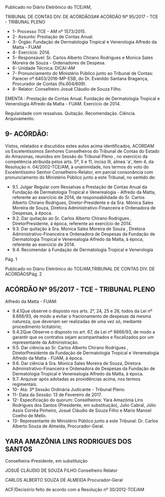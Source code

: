 Publicado  no  Diário Eletrônico do TCE/AM,

TRIBUNAL DE CONTAS DIV. DE  ACÓRDÃOS## ACÓRDÃO Nº 95/2017 - TCE - TRIBUNAL PLENO

- 1- Processo TCE - AM nº 1573/2015.
- 2- Assunto: Prestação de Contas Anual.
- 3- Órgão: Fundação de Dermatologia Tropical e Venerologia Alfredo da Matta - FUAM
- 4- Exercício: 2014.
- 5- Responsável: Sr. Carlos Alberto Chirano Rodrigues e  Monica Sales Moreira de Souza - Ordenadores de Despesa.
- 6- Unidade Técnica: DICAI-AM
- 7- Pronunciamento  do Ministério  Público  junto  ao Tribunal  de Contas: Parecer  nº 6403/2016-MP-ESB,  do  Dr.  Evanildo  Santana  Bragança,  Procurador  de Contas (fls.604/609).
- 8- Relator: Conselheiro Josué Cláudio de Souza Filho.

EMENTA : Prestação de Contas Anual. Fundação de Dermatologia  Tropical e Venerologia Alfredo da Matta - FUAM. Exercício de 2014.

Regularidade com ressalvas. Quitação. Recomendação. Ciência. Arquivamento.

## 9- ACÓRDÃO:

Vistos, relatados e discutidos estes autos acima identificados, ACORDAM os Excelentíssimos Senhores Conselheiros do Tribunal de Contas do Estado do Amazonas, reunidos em Sessão do Tribunal Pleno , no exercício da competência atribuída pelos arts. 5º, II e 11, inciso III, alínea 'a', item 4, da Resolução n. 04/2002-TCE/AM, à unanimidade, nos termos do voto do Excelentíssimo Senhor Conselheiro-Relator, em  parcial consonância com pronunciamento do Ministério Público junto a este Tribunal, no sentido de:

- 9.1. Julgar  Regular  com  Ressalvas a Prestação  de  Contas  Anual da Fundação de Dermatologia Tropical e Venerealogia  - Alfredo da  Matta, referente  ao  exercício  de  2014,  de  responsabilidade  do  Sr.  Carlos Alberto  Chirano  Rodrigues,  Diretor-Presidente  e  da  Sra.  Mônica  Sales Moreira  de  Souza,  Diretora  Administrativo-Financeira  e  Ordenadora  de Despesas, à época.
- 9.2. Dar  quitação ao  Sr.  Carlos  Alberto  Chirano  Rodrigues , DiretorPresidente, à época, referente ao exercício de 2014.
- 9.3. Dar  quitação à Sra. Monica  Sales  Moreira  de  Souza , Diretora Administrativo-Financeira  e  Ordenadora  de  Despesas  da  Fundação  de Dermatologia  Tropical e Venerealogia Alfredo da Matta, à época, referente ao exercício de 2014.
- 9.4. Recomendar à Fundação  de  Dermatologia  Tropical  e  Venerologia

Pág. 1

Publicado  no  Diário Eletrônico do TCE/AM,TRIBUNAL DE CONTAS DIV. DE  ACÓRDÃOSPág. 2

## ACÓRDÃO Nº 95/2017 - TCE - TRIBUNAL PLENO

Alfredo da Matta - FUAM:

- 9.4.1Que observe o disposto nos arts. 2°, 24, 25 e 26, todos da Lei nº 8.666/93,  de  modo  a  evitar  o  fracionamento  de  despesas  da  mesma natureza, que  deveriam  ser  realizadas de uma  vez  só,  mediante procedimento licitatório;
- 9.4.2Que Observe o disposto no art. 67, da Lei nº 8666/93, de modo a garantir  que  os  contratos sejam  acompanhados  e  fiscalizados  por  um representante da Administração.
- 9.5. Dar  ciência ao Sr. Carlos Alberto  Chirano  Rodrigues , DiretorPresidente da Fundação de Dermatologia Tropical e Venerealogia Alfredo da Matta - FUAM, à época.
- 9.6. Dar ciência à Sra. Monica  Sales  Moreira de Souza, Diretora Administrativo-Financeira  e  Ordenadora  de  Despesas  da  Fundação  de Dermatologia Tropical e Venerealogia Alfredo da Matta, à época.
- 9.7. Arquivar após adotadas as providências acima, nos termos regimentais.
- 10-  Ata: 3ª Sessão Ordinária Judicante - Tribunal Pleno.
- 11-  Data da Sessão: 13 de Fevereiro de 2017.
- 12-  Especificação  do  quorum: Conselheiros: Yara  Amazônia  Lins  Rodrigues  dos Santos (Presidente, em substituição), Julio Cabral, Júlio Assis Corrêa Pinheiro, Josué Cláudio de Souza Filho e Mario Manoel Coelho de Mello.
- 13-  Representante  do  Ministério  Público  junto  a  este Tribunal: Dr. Carlos  Alberto Souza de Almeida, Procurador-Geral.

## YARA AMAZÔNIA LINS RODRIGUES DOS SANTOS

Conselheira-Presidente, em substituição

JOSUÉ CLÁUDIO DE SOUZA FILHO Conselheiro Relator

CARLOS ALBERTO SOUZA DE ALMEIDA Procurador-Geral

ACF/Decisório feito de acordo com a Resolução nº 30/2012-TCE/AM